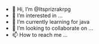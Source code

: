 - 👋 Hi, I’m @Itsprizrakrpg
- 👀 I’m interested in ...
- 🌱 I’m currently learning for java
- 💞️ I’m looking to collaborate on ...
- 📫 How to reach me ...

<!---
Itsprizrakrpg/Itsprizrakrpg is a ✨ special ✨ repository because its `README.md` (this file) appears on your GitHub profile.
You can click the Preview link to take a look at your changes.
--->
